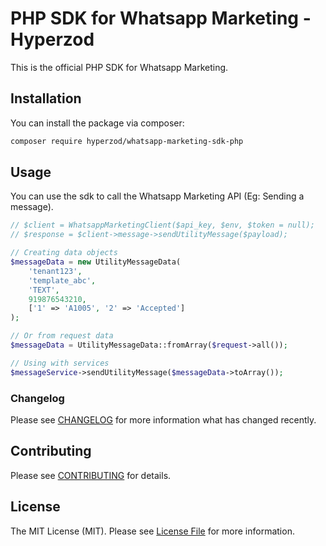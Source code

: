 # PHP SDK for Whatsapp Marketing - Hyperzod

This is the official PHP SDK for Whatsapp Marketing.

## Installation

You can install the package via composer:

```bash
composer require hyperzod/whatsapp-marketing-sdk-php
```

## Usage

You can use the sdk to call the Whatsapp Marketing API (Eg: Sending a message).

```php
// $client = WhatsappMarketingClient($api_key, $env, $token = null);
// $response = $client->message->sendUtilityMessage($payload);
```

```php
// Creating data objects
$messageData = new UtilityMessageData(
    'tenant123',
    'template_abc',
    'TEXT',
    919876543210,
    ['1' => 'A1005', '2' => 'Accepted']
);

// Or from request data
$messageData = UtilityMessageData::fromArray($request->all());

// Using with services
$messageService->sendUtilityMessage($messageData->toArray());
```

### Changelog

Please see [CHANGELOG](CHANGELOG.md) for more information what has changed recently.

## Contributing

Please see [CONTRIBUTING](CONTRIBUTING.md) for details.

## License

The MIT License (MIT). Please see [License File](LICENSE.md) for more information.
